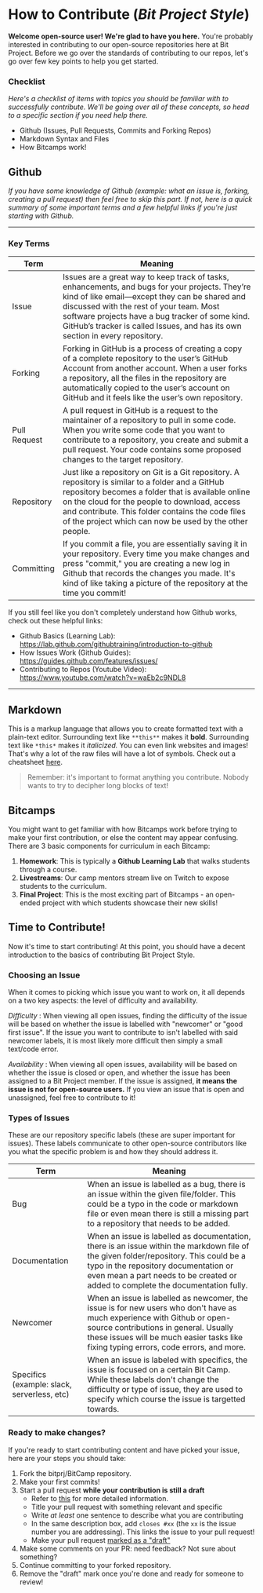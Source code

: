 # How to Contribute (*Bit Project Style*)

**Welcome open-source user! We're glad to have you here.** You're probably interested in contributing to our open-source repositories here at Bit Project. Before we go over the standards of contributing to our repos, let's go over few key points to help you get started.

### Checklist
*Here's a checklist of items with topics you should be familiar with to successfully contribute. We'll be going over all of these concepts, so head to a specific section if you need help there.*

* Github (Issues, Pull Requests, Commits and Forking Repos)
* Markdown Syntax and Files
* How Bitcamps work!

## Github

*If you have some knowledge of Github (example: what an issue is, forking, creating a pull request) then feel free to skip this part. If not, here is a quick summary of some important terms and a few helpful links if you're just starting with Github.*

---

### Key Terms

|  Term | Meaning  |
| ------------ | ------------ |
| Issue  | Issues are a great way to keep track of tasks, enhancements, and bugs for your projects. They’re kind of like email—except they can be shared and discussed with the rest of your team. Most software projects have a bug tracker of some kind. GitHub’s tracker is called Issues, and has its own section in every repository.  |
| Forking  | Forking in GitHub is a process of creating a copy of a complete repository to the user’s GitHub Account from another account. When a user forks a repository, all the files in the repository are automatically copied to the user’s account on GitHub and it feels like the user’s own repository.  |
| Pull Request  |A pull request in GitHub is a request to the maintainer of a repository to pull in some code. When you write some code that you want to contribute to a repository, you create and submit a pull request. Your code contains some proposed changes to the target repository. |
| Repository |Just like a repository on Git is a Git repository. A repository is similar to a folder and a GitHub repository becomes a folder that is available online on the cloud for the people to download, access and contribute. This folder contains the code files of the project which can now be used by the other people.|
| Committing | If you commit a file, you are essentially saving it in your repository. Every time you make changes and press "commit," you are creating a new log in Github that records the changes you made. It's kind of like taking a picture of the repository at the time you commit! |

If you still feel like you don't completely understand how Github works, check out these helpful links:

- Github Basics (Learning Lab): https://lab.github.com/githubtraining/introduction-to-github
- How Issues Work (Github Guides): https://guides.github.com/features/issues/
- Contributing to Repos (Youtube Video): https://www.youtube.com/watch?v=waEb2c9NDL8

---

## Markdown

This is a markup language that allows you to create formatted text with a plain-text editor. Surrounding text like `**this**` makes it **bold**. Surrounding text like `*this*` makes it *italicized.* You can even link websites and images! That's why a lot of the raw files will have a lot of symbols. Check out a cheatsheet [here](https://www.markdownguide.org/cheat-sheet/).

> Remember: it's important to format anything you contribute. Nobody wants to try to decipher long blocks of text!

## Bitcamps

You might want to get familiar with how Bitcamps work before trying to make your first contribution, or else the content may appear confusing. There are 3 basic components for curriculum in each Bitcamp:

1. **Homework**: This is typically a **Github Learning Lab** that walks students through a course.
2. **Livestreams**: Our camp mentors stream live on Twitch to expose students to the curriculum.
3. **Final Project**: This is the most exciting part of Bitcamps - an open-ended project with which students showcase their new skills!

## Time to Contribute!

Now it's time to start contributing! At this point, you should have a decent introduction to the basics of contributing Bit Project Style.

### Choosing an Issue

When it comes to picking which issue you want to work on, it all depends on a two key aspects: the level of difficulty and availability. 

*Difficulty* : When viewing all open issues, finding the difficulty of the issue will be based on whether the issue is labelled with "newcomer" or "good first issue". If the issue you want to contribute to isn't labelled with said newcomer labels, it is most likely more difficult then simply a small text/code error.

*Availability* : When viewing all open issues, availability will be based on whether the issue is closed or open, and whether the issue has been assigned to a Bit Project member. If the issue is assigned, **it means the issue is not for open-source users.** If you view an issue that is open and unassigned, feel free to contribute to it!


### Types of Issues

These are our repository specific labels (these are super important for issues). These labels communicate to other open-source contributors like you what the specific problem is and how they should address it.

| Term  | Meaning  |
| ------------ | ------------ |
| Bug  | When an issue is labelled as a bug, there is an issue within the given file/folder. This could be a typo in the code or markdown file or even mean there is still a missing part to a repository that needs to be added.  |
|  Documentation | When an issue is labelled as documentation, there is an issue within the markdown file of the given folder/repository. This could be a typo in the repository documentation or even mean a part needs to be created or added to complete the documentation fully. |
|  Newcomer | When an issue is labelled as newcomer, the issue is for new users who don't have as much experience with Github or open-source contributions in general. Usually these issues will be much easier tasks like fixing typing errors, code errors, and more.  |
|  Specifics (example: slack, serverless, etc) | When an issue is labeled with specifics, the issue is focused on a certain Bit Camp. While these labels don't change the difficulty or type of issue, they are used to specify which course the issue is targetted towards.  |

### Ready to make changes?

If you're ready to start contributing content and have picked your issue, here are your steps you should take:

1. Fork the bitprj/BitCamp repository.
2. Make your first commits!
3. Start a pull request **while your contribution is still a draft**
    * Refer to [this](https://github.com/bitprj/BitCamp/blob/master/repo_logistics/pull_request_template.md) for more detailed information.
    * Title your pull request with something relevant and specific
    * Write *at least* one sentence to describe what you are contributing
    * In the same description box, add `closes #xx` (the `xx` is the issue number you are addressing). This links the issue to your pull request!
    * Make your pull request [marked as a "draft"](https://github.blog/changelog/2020-04-08-convert-pull-request-to-draft/)
4. Make some comments on your PR: need feedback? Not sure about something?
5. Continue committing to your forked repository.
6. Remove the "draft" mark once you're done and ready for someone to review!





